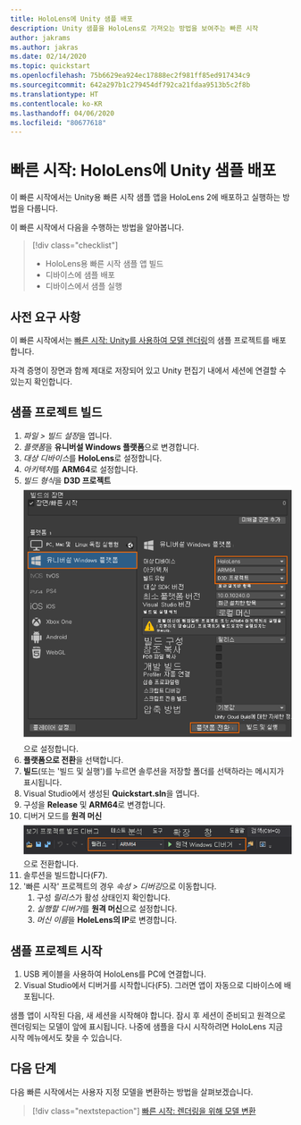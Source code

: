 ```yaml
---
title: HoloLens에 Unity 샘플 배포
description: Unity 샘플을 HoloLens로 가져오는 방법을 보여주는 빠른 시작
author: jakrams
ms.author: jakras
ms.date: 02/14/2020
ms.topic: quickstart
ms.openlocfilehash: 75b6629ea924ec17888ec2f981ff85ed917434c9
ms.sourcegitcommit: 642a297b1c279454df792ca21fdaa9513b5c2f8b
ms.translationtype: HT
ms.contentlocale: ko-KR
ms.lasthandoff: 04/06/2020
ms.locfileid: "80677618"
---
```

# <a name="quickstart-deploy-unity-sample-to-hololens"></a>빠른 시작: HoloLens에 Unity 샘플 배포

이 빠른 시작에서는 Unity용 빠른 시작 샘플 앱을 HoloLens 2에 배포하고 실행하는 방법을 다룹니다.

이 빠른 시작에서 다음을 수행하는 방법을 알아봅니다.

> [!div class="checklist"]
>
>* HoloLens용 빠른 시작 샘플 앱 빌드
>* 디바이스에 샘플 배포
>* 디바이스에서 샘플 실행

## <a name="prerequisites"></a>사전 요구 사항

이 빠른 시작에서는 [빠른 시작: Unity를 사용하여 모델 렌더링](render-model.md)의 샘플 프로젝트를 배포합니다.

자격 증명이 장면과 함께 제대로 저장되어 있고 Unity 편집기 내에서 세션에 연결할 수 있는지 확인합니다.

## <a name="build-the-sample-project"></a>샘플 프로젝트 빌드

1. *파일 > 빌드 설정*을 엽니다.
1. *플랫폼*을 **유니버설 Windows 플랫폼**으로 변경합니다.
1. *대상 디바이스*를 **HoloLens**로 설정합니다.
1. *아키텍처*를 **ARM64**로 설정합니다.
1. *빌드 형식*을 **D3D 프로젝트** ![빌드 설정](./media/unity-build-settings.png)으로 설정합니다.
1. **플랫폼으로 전환**을 선택합니다.
1. **빌드**(또는 '빌드 및 실행')를 누르면 솔루션을 저장할 폴더를 선택하라는 메시지가 표시됩니다.
1. Visual Studio에서 생성된 **Quickstart.sln**을 엽니다.
1. 구성을 **Release** 및 **ARM64**로 변경합니다.
1. 디버거 모드를 **원격 머신** ![솔루션 구성](media/unity-deploy-config.png)으로 전환합니다.
1. 솔루션을 빌드합니다(F7).
1. '빠른 시작' 프로젝트의 경우 *속성 > 디버깅*으로 이동합니다.
    1. 구성 *릴리스*가 활성 상태인지 확인합니다.
    1. *실행할 디버거*를 **원격 머신**으로 설정합니다.
    1. *머신 이름*을 **HoleLens의 IP**로 변경합니다.

## <a name="launch-the-sample-project"></a>샘플 프로젝트 시작

1. USB 케이블을 사용하여 HoloLens를 PC에 연결합니다.
1. Visual Studio에서 디버거를 시작합니다(F5). 그러면 앱이 자동으로 디바이스에 배포됩니다.

샘플 앱이 시작된 다음, 새 세션을 시작해야 합니다. 잠시 후 세션이 준비되고 원격으로 렌더링되는 모델이 앞에 표시됩니다.
나중에 샘플을 다시 시작하려면 HoloLens 지금 시작 메뉴에서도 찾을 수 있습니다.

## <a name="next-steps"></a>다음 단계

다음 빠른 시작에서는 사용자 지정 모델을 변환하는 방법을 살펴보겠습니다.

> [!div class="nextstepaction"]
> [빠른 시작: 렌더링을 위해 모델 변환](convert-model.md)
